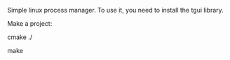 Simple linux process manager. To use it, you need to install the tgui library.

Make a project:

cmake ./

make
